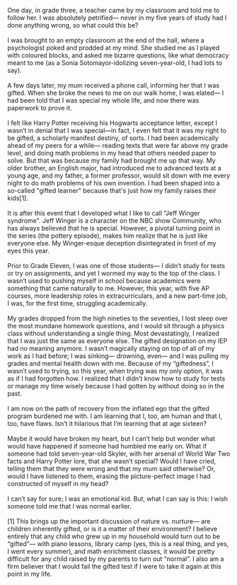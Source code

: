 
One day, in grade three, a teacher came by my classroom and told me to
follow her. I was absolutely petrified— never in my five years of study
had I done anything wrong, so what could this be?
<br><br>
I was brought to an empty classroom at the end of the hall, where a
psychologist poked and prodded at my mind. She studied me as I played
with coloured blocks, and asked me bizarre questions, like what
democracy meant to me (as a Sonia Sotomayor-idolizing seven-year-old, I
had lots to say).
<br><br>
A few days later, my mum received a phone call, informing her that I was
gifted. When she broke the news to me on our walk home, I was elated— I
had been told that I was special my whole life, and now there was
paperwork to prove it.
<br><br>
I felt like Harry Potter receiving his Hogwarts acceptance letter,
except I wasn’t in denial that I was special—in fact, I even felt that
it was my right to be gifted, a scholarly manifest destiny, of sorts. I
had been academically ahead of my peers for a while— reading texts that
were far above my grade level, and doing math problems in my head that
others needed paper to solve. But that was because my family had brought
me up that way. My older brother, an English major, had introduced me to
advanced texts at a young age, and my father, a former professor, would
sit down with me every night to do math problems of his own invention. I
had been shaped into a so-called "gifted learner" because that's just
how my family raises their kids[1].
<br><br>
It is after this event that I developed what I like to call "Jeff Winger
syndrome". Jeff Winger is a character on the NBC show Community, who
has always believed that he is special. However, a pivotal turning point
in the series (the pottery episode), makes him realize that he is just
like everyone else. My Winger-esque deception disintegrated in front of
my eyes this year.
<br><br>
Prior to Grade Eleven, I was one of those students— I didn’t study for
tests or try on assignments, and yet I wormed my way to the top of the
class. I wasn’t used to pushing myself in school because academics were
something that came naturally to me. However, this year, with five AP
courses, more leadership roles in extracurriculars, and a new part-time
job, I was, for the first time, struggling academically.
<br><br>
My grades dropped from the high nineties to the seventies, I lost sleep
over the most mundane homework questions, and I would sit through a
physics class without understanding a single thing. Most devastatingly,
I realized that I was just the same as everyone else. The gifted
designation on my IEP had no meaning anymore. I wasn’t magically staying
on top of all of my work as I had before; I was sinking— drowning, even—
and I was pulling my grades and mental health down with me. Because of
my “giftedness”, I wasn’t used to trying, so this year, when trying was
my only option, it was as if I had forgotten how. I realized that I
didn’t know how to study for tests or manage my time wisely because I
had gotten by without doing so in the past.
<br><br>
I am now on the path of recovery from the inflated ego that the gifted
program burdened me with. I am learning that I, too, am human and that
I, too, have flaws. Isn’t it hilarious that I’m learning that at age
sixteen?
<br><br>
Maybe it would have broken my heart, but I can’t help but wonder what
would have happened if someone had humbled me early on. What if someone
had told seven-year-old Skyler, with her arsenal of World War Two facts
and Harry Potter lore, that she wasn’t special? Would I have cried,
telling them that they were wrong and that my mum said otherwise? Or,
would I have listened to them, erasing the picture-perfect image I had
constructed of myself in my head?
<br><br>
I can’t say for sure; I was an emotional kid. But, what I can say is
this: I wish someone told me that I was normal earlier.
<br><br>
[1] This brings up the important discussion of nature vs. nurture— are
children inherently gifted, or is it a matter of their environment? I
believe entirely that any child who grew up in my household would turn
out to be “gifted”— with piano lessons, library camp (yes, this is a
real thing, and yes, I went every summer), and math enrichment classes,
it would be pretty difficult for any child raised by my parents to turn
out “normal”. I also am a firm believer that I would fail the gifted
test if I were to take it again at this point in my life.
